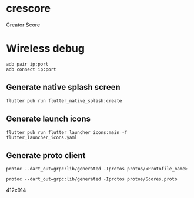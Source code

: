 # crescore

Creator Score

# Wireless debug
```
adb pair ip:port    
adb connect ip:port
```

## Generate native splash screen
```
flutter pub run flutter_native_splash:create
```

## Generate launch icons
```
flutter pub run flutter_launcher_icons:main -f flutter_launcher_icons.yaml
```

## Generate proto client
```
protoc --dart_out=grpc:lib/generated -Iprotos protos/<Protofile_name>

protoc --dart_out=grpc:lib/generated -Iprotos protos/Scores.proto
```

412x914